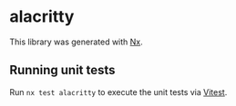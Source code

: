 # alacritty

This library was generated with [Nx](https://nx.dev).

## Running unit tests

Run `nx test alacritty` to execute the unit tests via [Vitest](https://vitest.dev/).

